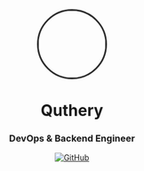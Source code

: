 <div align="center">
  <img src="https://external-content.duckduckgo.com/iu/?u=https%3A%2F%2Fi.pinimg.com%2F736x%2Fa8%2F28%2F7b%2Fa8287b2c3319aae66738e49ff159d212.jpg"&f=1&nofb=1&ipt=aeed75d54044974f1eaeb761f5e0472ce5a2e453b2161be9bd23f580cab259b5)" width="120" style="border-radius: 50%; border: 3px solid #2D2D2D">
  
  # Quthery
  ### DevOps & Backend Engineer
  
  [![GitHub](https://img.shields.io/badge/GitHub-181717?logo=github&style=for-the-badge)](https://github.com/quthery)
</div>


